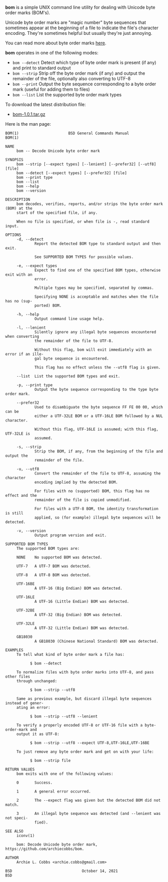 **bom** is a simple UNIX command line utility for dealing with Unicode byte order marks (BOM's).

Unicode byte order marks are "magic number" byte sequences that sometimes appear at the beginning of a file to indicate the file's character encoding. They're sometimes helpful but usually they're just annoying.

You can read more about byte order marks [here](https://en.wikipedia.org/wiki/Byte_order_mark).

**bom** operates in one of the following modes:

  * `bom --detect` Detect which type of byte order mark is present (if any) and print to standard output
  * `bom --strip` Strip off the byte order mark (if any) and output the remainder of the file, optionally also converting to UTF-8
  * `bom --print` Output the byte sequence corresponding to a byte order mark (useful for adding them to files)
  * `bom --list` List the supported byte order mark types

To download the latest distribution file:

  * [bom-1.0.1.tar.gz](https://archie-public.s3.amazonaws.com/bom/bom-1.0.1.tar.gz)

Here is the man page:
```
BOM(1)                      BSD General Commands Manual                      BOM(1)

NAME
     bom -- Decode Unicode byte order mark

SYNOPSIS
     bom --strip [--expect types] [--lenient] [--prefer32] [--utf8] [file]
     bom --detect [--expect types] [--prefer32] [file]
     bom --print type
     bom --list
     bom --help
     bom --version

DESCRIPTION
     bom decodes, verifies, reports, and/or strips the byte order mark (BOM) at the
     start of the specified file, if any.

     When no file is specified, or when file is -, read standard input.

OPTIONS
     -d, --detect
             Report the detected BOM type to standard output and then exit.

             See SUPPORTED BOM TYPES for possible values.

     -e, --expect types
             Expect to find one of the specified BOM types, otherwise exit with an
             error.

             Multiple types may be specified, separated by commas.

             Specifying NONE is acceptable and matches when the file has no (sup-
             ported) BOM.

     -h, --help
             Output command line usage help.

     -l, --lenient
             Silently ignore any illegal byte sequences encountered when converting
             the remainder of the file to UTF-8.

             Without this flag, bom will exit immediately with an error if an ille-
             gal byte sequence is encountered.

             This flag has no effect unless the --utf8 flag is given.

     --list  List the supported BOM types and exit.

     -p, --print type
             Output the byte sequence corresponding to the type byte order mark.

     --prefer32
             Used to disambiguate the byte sequence FF FE 00 00, which can be
             either a UTF-32LE BOM or a UTF-16LE BOM followed by a NUL character.

             Without this flag, UTF-16LE is assumed; with this flag, UTF-32LE is
             assumed.

     -s, --strip
             Strip the BOM, if any, from the beginning of the file and output the
             remainder of the file.

     -u, --utf8
             Convert the remainder of the file to UTF-8, assuming the character
             encoding implied by the detected BOM.

             For files with no (supported) BOM, this flag has no effect and the
             remainder of the file is copied unmodified.

             For files with a UTF-8 BOM, the identity transformation is still
             applied, so (for example) illegal byte sequences will be detected.

     -v, --version
             Output program version and exit.

SUPPORTED BOM TYPES
     The supported BOM types are:

     NONE    No supported BOM was detected.

     UTF-7   A UTF-7 BOM was detected.

     UTF-8   A UTF-8 BOM was detected.

     UTF-16BE
             A UTF-16 (Big Endian) BOM was detected.

     UTF-16LE
             A UTF-16 (Little Endian) BOM was detected.

     UTF-32BE
             A UTF-32 (Big Endian) BOM was detected.

     UTF-32LE
             A UTF-32 (Little Endian) BOM was detected.

     GB18030
             A GB18030 (Chinese National Standard) BOM was detected.

EXAMPLES
     To tell what kind of byte order mark a file has:

           $ bom --detect

     To normalize files with byte order marks into UTF-8, and pass other files
     through unchanged:

           $ bom --strip --utf8

     Same as previous example, but discard illegal byte sequences instead of gener-
     ating an error:

           $ bom --strip --utf8 --lenient

     To verify a properly encoded UTF-8 or UTF-16 file with a byte-order-mark and
     output it as UTF-8:

           $ bom --strip --utf8 --expect UTF-8,UTF-16LE,UTF-16BE

     To just remove any byte order mark and get on with your life:

           $ bom --strip file

RETURN VALUES
     bom exits with one of the following values:

     0       Success.

     1       A general error occurred.

     2       The --expect flag was given but the detected BOM did not match.

     3       An illegal byte sequence was detected (and --lenient was not speci-
             fied).

SEE ALSO
     iconv(1)

     bom: Decode Unicode byte order mark, https://github.com/archiecobbs/bom.

AUTHOR
     Archie L. Cobbs <archie.cobbs@gmail.com>

BSD                               October 14, 2021                              BSD
```
